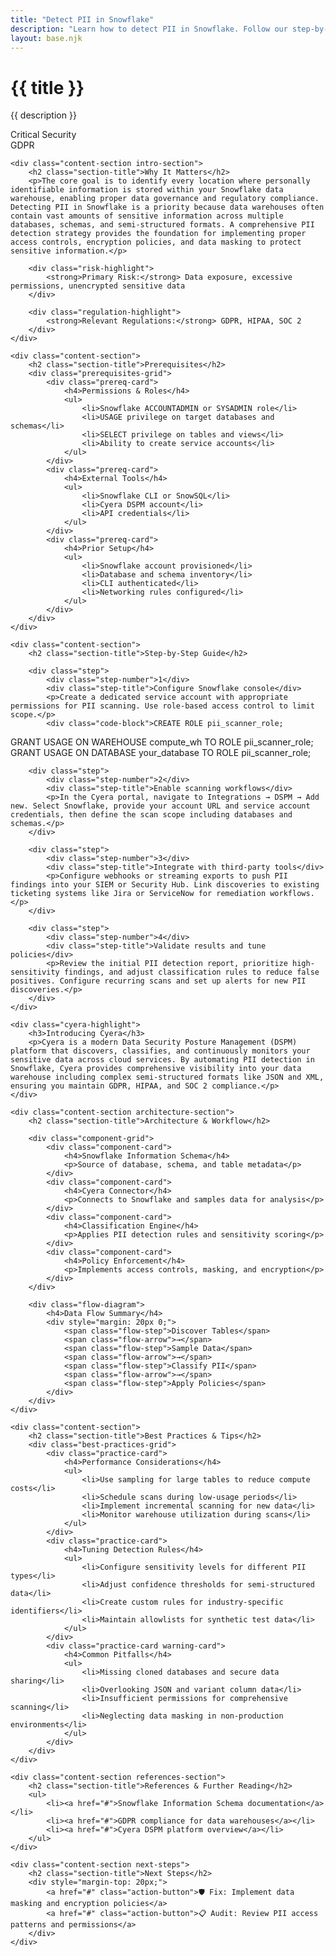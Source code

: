 ```yaml
---
title: "Detect PII in Snowflake"
description: "Learn how to detect PII in Snowflake. Follow our step-by-step guidance & best practices."
layout: base.njk
---
```


<div class="container">
    <div class="header">
        <h1>{{ title }}</h1>
        <p>{{ description }}</p>
        <div class="badge">Critical Security</div>
        <div class="badge regulation">GDPR</div>
    </div>

    <div class="content-section intro-section">
        <h2 class="section-title">Why It Matters</h2>
        <p>The core goal is to identify every location where personally identifiable information is stored within your Snowflake data warehouse, enabling proper data governance and regulatory compliance. Detecting PII in Snowflake is a priority because data warehouses often contain vast amounts of sensitive information across multiple databases, schemas, and semi-structured formats. A comprehensive PII detection strategy provides the foundation for implementing proper access controls, encryption policies, and data masking to protect sensitive information.</p>
        
        <div class="risk-highlight">
            <strong>Primary Risk:</strong> Data exposure, excessive permissions, unencrypted sensitive data
        </div>
        
        <div class="regulation-highlight">
            <strong>Relevant Regulations:</strong> GDPR, HIPAA, SOC 2
        </div>
    </div>

    <div class="content-section">
        <h2 class="section-title">Prerequisites</h2>
        <div class="prerequisites-grid">
            <div class="prereq-card">
                <h4>Permissions & Roles</h4>
                <ul>
                    <li>Snowflake ACCOUNTADMIN or SYSADMIN role</li>
                    <li>USAGE privilege on target databases and schemas</li>
                    <li>SELECT privilege on tables and views</li>
                    <li>Ability to create service accounts</li>
                </ul>
            </div>
            <div class="prereq-card">
                <h4>External Tools</h4>
                <ul>
                    <li>Snowflake CLI or SnowSQL</li>
                    <li>Cyera DSPM account</li>
                    <li>API credentials</li>
                </ul>
            </div>
            <div class="prereq-card">
                <h4>Prior Setup</h4>
                <ul>
                    <li>Snowflake account provisioned</li>
                    <li>Database and schema inventory</li>
                    <li>CLI authenticated</li>
                    <li>Networking rules configured</li>
                </ul>
            </div>
        </div>
    </div>

    <div class="content-section">
        <h2 class="section-title">Step-by-Step Guide</h2>
        
        <div class="step">
            <div class="step-number">1</div>
            <div class="step-title">Configure Snowflake console</div>
            <p>Create a dedicated service account with appropriate permissions for PII scanning. Use role-based access control to limit scope.</p>
            <div class="code-block">CREATE ROLE pii_scanner_role;
GRANT USAGE ON WAREHOUSE compute_wh TO ROLE pii_scanner_role;
GRANT USAGE ON DATABASE your_database TO ROLE pii_scanner_role;</div>
        </div>

        <div class="step">
            <div class="step-number">2</div>
            <div class="step-title">Enable scanning workflows</div>
            <p>In the Cyera portal, navigate to Integrations → DSPM → Add new. Select Snowflake, provide your account URL and service account credentials, then define the scan scope including databases and schemas.</p>
        </div>

        <div class="step">
            <div class="step-number">3</div>
            <div class="step-title">Integrate with third-party tools</div>
            <p>Configure webhooks or streaming exports to push PII findings into your SIEM or Security Hub. Link discoveries to existing ticketing systems like Jira or ServiceNow for remediation workflows.</p>
        </div>

        <div class="step">
            <div class="step-number">4</div>
            <div class="step-title">Validate results and tune policies</div>
            <p>Review the initial PII detection report, prioritize high-sensitivity findings, and adjust classification rules to reduce false positives. Configure recurring scans and set up alerts for new PII discoveries.</p>
        </div>
    </div>

    <div class="cyera-highlight">
        <h3>Introducing Cyera</h3>
        <p>Cyera is a modern Data Security Posture Management (DSPM) platform that discovers, classifies, and continuously monitors your sensitive data across cloud services. By automating PII detection in Snowflake, Cyera provides comprehensive visibility into your data warehouse including complex semi-structured formats like JSON and XML, ensuring you maintain GDPR, HIPAA, and SOC 2 compliance.</p>
    </div>

    <div class="content-section architecture-section">
        <h2 class="section-title">Architecture & Workflow</h2>
        
        <div class="component-grid">
            <div class="component-card">
                <h4>Snowflake Information Schema</h4>
                <p>Source of database, schema, and table metadata</p>
            </div>
            <div class="component-card">
                <h4>Cyera Connector</h4>
                <p>Connects to Snowflake and samples data for analysis</p>
            </div>
            <div class="component-card">
                <h4>Classification Engine</h4>
                <p>Applies PII detection rules and sensitivity scoring</p>
            </div>
            <div class="component-card">
                <h4>Policy Enforcement</h4>
                <p>Implements access controls, masking, and encryption</p>
            </div>
        </div>

        <div class="flow-diagram">
            <h4>Data Flow Summary</h4>
            <div style="margin: 20px 0;">
                <span class="flow-step">Discover Tables</span>
                <span class="flow-arrow">→</span>
                <span class="flow-step">Sample Data</span>
                <span class="flow-arrow">→</span>
                <span class="flow-step">Classify PII</span>
                <span class="flow-arrow">→</span>
                <span class="flow-step">Apply Policies</span>
            </div>
        </div>
    </div>

    <div class="content-section">
        <h2 class="section-title">Best Practices & Tips</h2>
        <div class="best-practices-grid">
            <div class="practice-card">
                <h4>Performance Considerations</h4>
                <ul>
                    <li>Use sampling for large tables to reduce compute costs</li>
                    <li>Schedule scans during low-usage periods</li>
                    <li>Implement incremental scanning for new data</li>
                    <li>Monitor warehouse utilization during scans</li>
                </ul>
            </div>
            <div class="practice-card">
                <h4>Tuning Detection Rules</h4>
                <ul>
                    <li>Configure sensitivity levels for different PII types</li>
                    <li>Adjust confidence thresholds for semi-structured data</li>
                    <li>Create custom rules for industry-specific identifiers</li>
                    <li>Maintain allowlists for synthetic test data</li>
                </ul>
            </div>
            <div class="practice-card warning-card">
                <h4>Common Pitfalls</h4>
                <ul>
                    <li>Missing cloned databases and secure data sharing</li>
                    <li>Overlooking JSON and variant column data</li>
                    <li>Insufficient permissions for comprehensive scanning</li>
                    <li>Neglecting data masking in non-production environments</li>
                </ul>
            </div>
        </div>
    </div>

    <div class="content-section references-section">
        <h2 class="section-title">References & Further Reading</h2>
        <ul>
            <li><a href="#">Snowflake Information Schema documentation</a></li>
            <li><a href="#">GDPR compliance for data warehouses</a></li>
            <li><a href="#">Cyera DSPM platform overview</a></li>
        </ul>
    </div>

    <div class="content-section next-steps">
        <h2 class="section-title">Next Steps</h2>
        <div style="margin-top: 20px;">
            <a href="#" class="action-button">🛡️ Fix: Implement data masking and encryption policies</a>
            <a href="#" class="action-button">📋 Audit: Review PII access patterns and permissions</a>
        </div>
    </div>
</div>